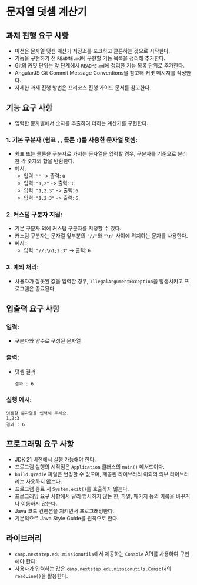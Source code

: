 # 문자열 덧셈 계산기

## 과제 진행 요구 사항
- 미션은 문자열 덧셈 계산기 저장소를 포크하고 클론하는 것으로 시작한다.
- 기능을 구현하기 전 `README.md`에 구현할 기능 목록을 정리해 추가한다.
- Git의 커밋 단위는 앞 단계에서 `README.md`에 정리한 기능 목록 단위로 추가한다.
- AngularJS Git Commit Message Conventions을 참고해 커밋 메시지를 작성한다.
- 자세한 과제 진행 방법은 프리코스 진행 가이드 문서를 참고한다.

## 기능 요구 사항
- 입력한 문자열에서 숫자를 추출하여 더하는 계산기를 구현한다.

### 1. 기본 구분자 (쉼표 `,`, 콜론 `:`)를 사용한 문자열 덧셈:
- 쉼표 또는 콜론을 구분자로 가지는 문자열을 입력할 경우, 구분자를 기준으로 분리한 각 숫자의 합을 반환한다.
- 예시:
    - 입력: `""` -> 출력: `0`
    - 입력: `"1,2"` -> 출력: `3`
    - 입력: `"1,2,3"` -> 출력: `6`
    - 입력: `"1,2:3"` -> 출력: `6`

### 2. 커스텀 구분자 지원:
- 기본 구분자 외에 커스텀 구분자를 지정할 수 있다.
- 커스텀 구분자는 문자열 앞부분의 `"//"`와 `"\n"` 사이에 위치하는 문자를 사용한다.
- 예시:
    - 입력: `"//;\n1;2;3"` -> 출력: `6`

### 3. 예외 처리:
- 사용자가 잘못된 값을 입력한 경우, `IllegalArgumentException`을 발생시키고 프로그램은 종료된다.

## 입출력 요구 사항

### 입력:
- 구분자와 양수로 구성된 문자열

### 출력:
- 덧셈 결과

  ```
  결과 : 6
  ```

### 실행 예시:
  ```
  덧셈할 문자열을 입력해 주세요.
  1,2:3
  결과 : 6
  ```

## 프로그래밍 요구 사항
- JDK 21 버전에서 실행 가능해야 한다.
- 프로그램 실행의 시작점은 `Application` 클래스의 `main()` 메서드이다.
- `build.gradle` 파일은 변경할 수 없으며, 제공된 라이브러리 이외의 외부 라이브러리는 사용하지 않는다.
- 프로그램 종료 시 `System.exit()`를 호출하지 않는다.
- 프로그래밍 요구 사항에서 달리 명시하지 않는 한, 파일, 패키지 등의 이름을 바꾸거나 이동하지 않는다.
- Java 코드 컨벤션을 지키면서 프로그래밍한다.
- 기본적으로 Java Style Guide를 원칙으로 한다.

## 라이브러리
- `camp.nextstep.edu.missionutils`에서 제공하는 `Console` API를 사용하여 구현해야 한다.
- 사용자가 입력하는 값은 `camp.nextstep.edu.missionutils.Console`의 `readLine()`을 활용한다.